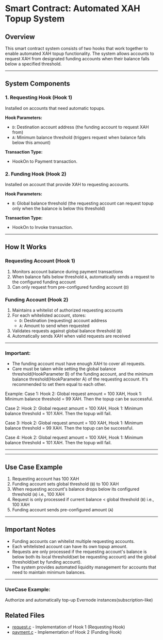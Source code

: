 # Smart Contract: Automated XAH Topup System

## Overview

This smart contract system consists of two hooks that work together to enable automated XAH topup functionality. The system allows accounts to request XAH from designated funding accounts when their balance falls below a specified threshold.

---

## System Components

### 1. Requesting Hook (Hook 1)

Installed on accounts that need automatic topups.

**Hook Parameters:**

- `D`: Destination account address (the funding account to request XAH from)
- `A`: Minimum balance threshold (triggers request when balance falls below this amount)

**Transaction Type:**

- HookOn to Payment transaction.

### 2. Funding Hook (Hook 2)

Installed on account that provide XAH to requesting accounts.

**Hook Parameters:**

- `B`: Global balance threshold (the requesting account can request topup only when the balance is below this threshold)

**Transaction Type:**

- HookOn to Invoke transaction.

---

## How It Works

### Requesting Account (Hook 1)

1. Monitors account balance during payment transactions
2. When balance falls below threshold `A`, automatically sends a request to the configured funding account
3. Can only request from pre-configured funding account (`D`)

### Funding Account (Hook 2)

1. Maintains a whitelist of authorized requesting accounts
2. For each whitelisted account, stores:
   - `D`: Destination (requesting) account address
   - `A`: Amount to send when requested
3. Validates requests against global balance threshold (`B`)
4. Automatically sends XAH when valid requests are received

---

### Important:

- The funding account must have enough XAH to cover all requests.
- Care must be taken while setting the global balance threshold(HookParameter B) of the funding account, and the minimum balance threshold(HookParameter A) of the requesting account. It's recommended to set them equal to each other.

Example:
Case 1:
Hook 2: Global request amount = 100 XAH, Hook 1: Minimum balance threshold = 99 XAH.
Then the topup can be successful.

Case 2:
Hook 2: Global request amount = 100 XAH, Hook 1: Minimum balance threshold = 101 XAH.
Then the topup will fail.

Case 3:
Hook 2: Global request amount = 100 XAH, Hook 1: Minimum balance threshold = 99 XAH.
Then the topup can be successful.

Case 4:
Hook 2: Global request amount = 100 XAH, Hook 1: Minimum balance threshold = 101 XAH.
Then the topup will fail.

---

---

## Use Case Example

1. Requesting account has 100 XAH
2. Funding account sets global threshold (`B`) to 100 XAH
3. When requesting account's balance drops below its configured threshold (`A`) i.e., 100 XAH
4. Request is only processed if current balance < global threshold (`B`) i.e., 100 XAH
5. Funding account sends pre-configured amount (`A`)

---

## Important Notes

- Funding accounts can whitelist multiple requesting accounts.
- Each whitelisted account can have its own topup amount.
- Requests are only processed if the requesting account's balance is below both its local threshold(set be requesting account) and the global threshold(set by funding account).
- The system provides automated liquidity management for accounts that need to maintain minimum balances.

---

### UseCase Example:

Authorize and automatically top-up Evernode instances(subscription-like)

## Related Files

- [request.c](./request.c) - Implementation of Hook 1 (Requesting Hook)
- [payment.c](./payment.c) - Implementation of Hook 2 (Funding Hook)
